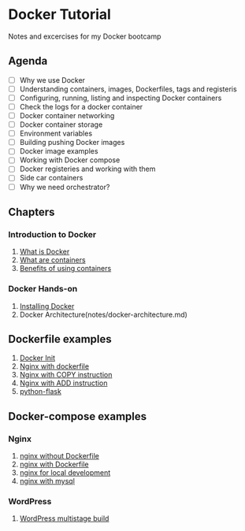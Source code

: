 # Docker Tutorial

Notes and excercises for my Docker bootcamp

## Agenda

- [ ] Why we use Docker
- [ ] Understanding containers, images, Dockerfiles, tags and registeris
- [ ] Configuring, running, listing and inspecting Docker containers
- [ ] Check the logs for a docker container
- [ ] Docker container networking
- [ ] Docker container storage
- [ ] Environment variables
- [ ] Building pushing Docker images
- [ ] Docker image examples
- [ ] Working with Docker compose
- [ ] Docker registeries and working with them
- [ ] Side car containers
- [ ] Why we need orchestrator?

## Chapters


### Introduction to Docker

1. [What is Docker](notes/what-is-docker.md)
2. [What are containers](notes/what-are-containers.md)
3. [Benefits of using containers](notes/benefits-containers.md)


### Docker Hands-on
1. [Installing Docker](notes/installing-docker.md)
2. Docker Architecture(notes/docker-architecture.md)


## Dockerfile examples

1. [Docker Init](docker-images-examples/docker-init/Dockerfile)
2. [Nginx with dockerfile](docker-images-examples/nginx/Dockerfile)
3. [Nginx with COPY instruction](docker-images-examples/nginx-copy/Dockerfile)
4. [Nginx with ADD instruction](docker-images-examples/nginx-add/Dockerfile)
5. [python-flask](docker-images-examples/python-flask/Dockerfile)


## Docker-compose examples

### Nginx 

1. [nginx without Dockerfile](docker-compose-examples/01_nginx_without_dockerfile/docker-compose.yml)
2. [nginx with Dockerfile](docker-compose-examples/02_nginx_with_dockerfile/docker-compose.yml)
3. [nginx for local development](docker-compose-examples/03_nginx_for_development/docker-compose.yml)
4. [nginx with mysql](docker-compose-examples/04_nginx_with_mysql/docker-compose.yml)


### WordPress

1. [WordPress multistage build](docker-compose-examples/05_wordpress_multistage_builds/docker-compose.yml)

